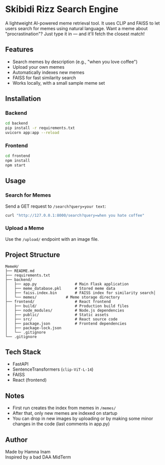# Skibidi Rizz Search Engine

A lightweight AI-powered meme retrieval tool. It uses CLIP and FAISS to let users search for memes using natural language. Want a meme about "procrastination"? Just type it in — and it'll fetch the closest match!

## Features
- Search memes by description (e.g., "when you love coffee")
- Upload your own memes
- Automatically indexes new memes
- FAISS for fast similarity search
- Works locally, with a small sample meme set

## Installation

### Backend
```bash
cd backend
pip install -r requirements.txt
uvicorn app:app --reload
```

### Frontend
```bash
cd frontend
npm install
npm start
```

## Usage

### Search for Memes
Send a GET request to `/search?query=your text`:
```bash
curl "http://127.0.0.1:8000/search?query=when you hate coffee"
```

### Upload a Meme
Use the `/upload/` endpoint with an image file.

## Project Structure
```
MemeH/
├── README.md
├── requirements.txt
├── backend/
│   ├── app.py                 # Main Flask application
│   ├── meme_database.pkl      # Stored meme data
│   ├── faiss.index.bin        # FAISS index for similarity search│                
│   └── memes/             # Meme storage directory
├── frontend/                  # React frontend
│   ├── build/                 # Production build files
│   ├── node_modules/          # Node.js dependencies
│   ├── public/                # Static assets
│   ├── src/                   # React source code
│   ├── package.json           # Frontend dependencies
│   ├── package-lock.json
│   └── .gitignore
└── .gitignore
```

## Tech Stack
- FastAPI
- SentenceTransformers (`clip-ViT-L-14`)
- FAISS
- React (frontend)

## Notes
- First run creates the index from memes in `/memes/`
- After that, only new memes are indexed on startup
- You can drop in new images by uploading or by making some minor changes in the code (last comments in app.py)

## Author
Made by Hamna Inam  
Inspired by a bad DAA MidTerm
